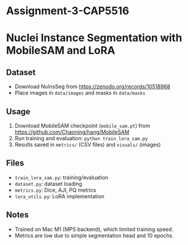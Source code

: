 # Assignment-3-CAP5516
# Nuclei Instance Segmentation with MobileSAM and LoRA

## Dataset
- Download NuInsSeg from https://zenodo.org/records/10518968
- Place images in `data/images` and masks in `data/masks`

## Usage
1. Download MobileSAM checkpoint (`mobile_sam.pt`) from https://github.com/Chaoning/hang/MobileSAM
2. Run training and evaluation: `python train_lora_sam.py`
3. Results saved in `metrics/` (CSV files) and `visuals/` (images)

## Files
- `train_lora_sam.py`: training/evaluation
- `dataset.py`: dataset loading
- `metrics.py`: Dice, AJI, PQ metrics
- `lora_utils.py`: LoRA implementation

## Notes
- Trained on Mac M1 (MPS backend), which limited training speed.
- Metrics are low due to simple segmentation head and 10 epochs.
